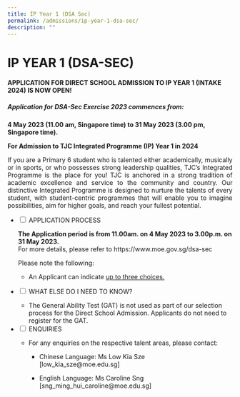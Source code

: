 ```yaml
---
title: IP Year 1 (DSA Sec)
permalink: /admissions/ip-year-1-dsa-sec/
description: ""
---
```

# IP YEAR 1 (DSA-SEC)

#### **APPLICATION FOR DIRECT SCHOOL ADMISSION TO IP YEAR 1 (INTAKE 2024) IS NOW OPEN!**

##### **Application for DSA-Sec Exercise 2023 commences from:**

**4 May 2023 (11.00 am, Singapore time) to&nbsp;31 May 2023 (3.00 pm, Singapore time).**

**For Admission to TJC Integrated Programme (IP) Year 1 in 2024**

<p style="text-align: justify;">If you are a Primary 6 student who is talented either academically, musically or in sports, or who possesses strong leadership qualities, TJC’s Integrated Programme is the place for you! TJC is anchored in a strong tradition of academic excellence and service to the community and country. Our distinctive Integrated Programme is designed to nurture the talents of every student, with student-centric programmes that will enable you to imagine possibilities, aim for higher goals, and reach your fullest potential.</p>

<ul class="jekyllcodex_accordion">
<li>
<input id="accordion1" type="checkbox">
<label for="accordion1">APPLICATION PROCESS</label>
<div>
	<p><b> The Application period is from 11.00am. on 4 May 2023 to 3.00p.m. on 31 May 2023.</b><br>
 For more details, please refer to https://www.moe.gov.sg/dsa-sec
		
Please note the following:
	</p><ul><li> An Applicant can indicate <u>up to three choices.</u></li></ul><p></p>
	</div>
	</li>
	<li>
<input id="accordion2" type="checkbox">
<label for="accordion2">WHAT ELSE DO I NEED TO KNOW?</label>
<div>
	<ul><li>The General Ability Test (GAT) is not used as part of our selection process for the Direct School Admission. Applicants do not need to register for the GAT.</li></ul>
</div>
	</li>
	<li>
<input id="accordion3" type="checkbox">
<label for="accordion3">ENQUIRIES</label>
<div>
	<ul><li> For any enquiries on the respective talent areas, please contact:</li>
		<ul><li>Chinese Language: Ms Low Kia Sze<br> [low_kia_sze@moe.edu.sg]</li></ul>
		<ul><li>English Language: Ms Caroline Sng<br> [sng_ming_hui_caroline@moe.edu.sg] </li></ul>
	</ul>
		</div>
	</li>
	</ul>
	

		